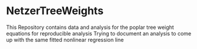 # NetzerTreeWeights
This Repository contains data and analysis for the poplar tree weight equations for reproducible analysis
Trying to document an analysis to come up with the same fitted nonlinear regression line
